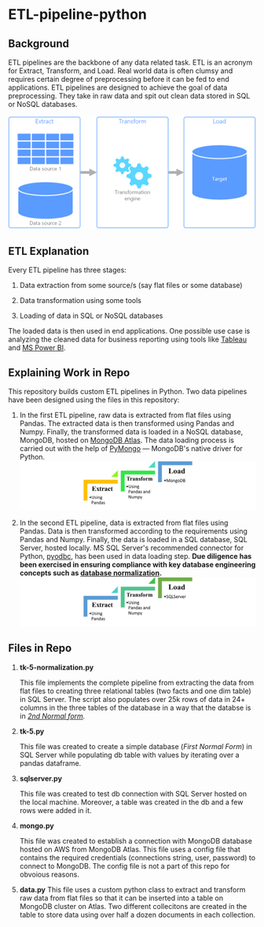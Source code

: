 # ETL-pipeline-python

## Background

ETL pipelines are the backbone of any data related task. ETL is an acronym for Extract, Transform, and Load. Real world data is often clumsy and requires certain degree of preprocessing before it can be fed to end applications. ETL pipelines are designed to achieve the goal of data preprocessing. They take in raw data and spit out clean data stored in SQL or NoSQL databases.

![Screenshot](etl.png)

## ETL Explanation

Every ETL pipeline has three stages:

1. Data extraction from some source/s (say flat files or some database)

2. Data transformation using some tools

3. Loading of data in SQL or NoSQL databases

The loaded data is then used in end applications. One possible use case is analyzing the cleaned data for business reporting using tools like [Tableau](https://www.tableau.com/) and [MS Power BI](https://powerbi.microsoft.com/).

## Explaining Work in Repo

This repository builds custom ETL pipelines in Python. Two data pipelines have been designed using the files in this repository:

1. In the first ETL pipeline, raw data is extracted from flat files using Pandas. The extracted data is then transformed using Pandas and Numpy. Finally, the transformed data is loaded in a NoSQL database, MongoDB, hosted on [MongoDB Atlas](https://www.mongodb.com/atlas/database). The data loading process is carried out with the help of [PyMongo](https://pymongo.readthedocs.io/en/stable/) — MongoDB's native driver for Python.
![Screenshot](etl_mongo.jpg)

2. In the second ETL pipeline, data is extracted from flat files using Pandas. Data is then transformed according to the requirements using Pandas and Numpy. Finally, the data is loaded in a SQL database, SQL Server, hosted locally. MS SQL Server's recommended connector for Python, [pyodbc](https://pypi.org/project/pyodbc/), has been used in data loading step. **Due diligence has been exercised in ensuring compliance with key database engineering concepts such as [database normalization](https://docs.microsoft.com/en-us/office/troubleshoot/access/database-normalization-description).**
![Screenshot](etl_sqlserver.jpg)

## Files in Repo

1. **tk-5-normalization.py**

     This file implements the complete pipeline from extracting the data from flat files to creating three relational tables (two facts and one dim table) in SQL Server. The script also populates over 25k rows of data in 24+ columns in the three tables of the database in a way that the databse is in *[2nd Normal form](https://www.geeksforgeeks.org/difference-between-1nf-and-2nf-in-dbms/?ref=lbp).*

2. **tk-5.py**

    This file was created to create a simple database (*First Normal Form*) in SQL Server while populating db table with values by iterating over a pandas dataframe.

3. **sqlserver.py**

    This file was created to test db connection with SQL Server hosted on the local machine. Moreover, a table was created in the db and a few rows were added in it.

4. **mongo.py**

    This file was created to establish a connection with MongoDB database hosted on AWS from MongoDB Atlas. This file uses a config file that contains the required credentials (connections string, user, password) to connect to MongoDB. The config file is not a part of this repo for obvoious reasons.

5. **data.py**
    This file uses a custom python class to extract and transform raw data from flat files so that it can be inserted into a table on MongoDB cluster on Atlas. Two different collecitons are created in the table to store data using over half a dozen documents in each collection.

